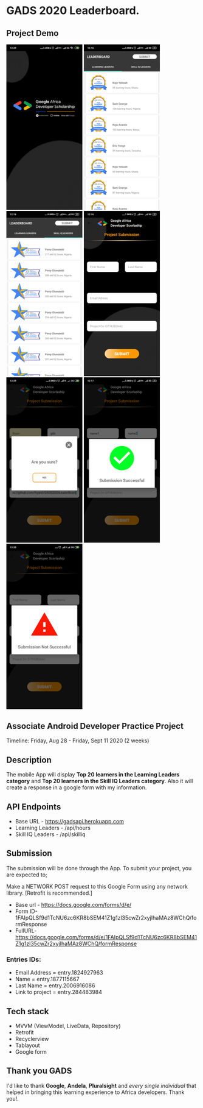 # GADS 2020 Leaderboard.

 ## Project Demo

<p float = "left">
<img src="screenshots/launch.png" width=200/>
<img src="screenshots/learningleaders.png" width=200/>
<img src="screenshots/skillleaders.png" width=200 >
<img src="screenshots/submitform.png" width=200/>
<img src="screenshots/query.png" width=200/>
<img src="screenshots/success.png" width=200/>
<img src="screenshots/failed.png" width=200/>

</p>



## Associate Android Developer Practice Project

Timeline: Friday, Aug 28 - Friday, Sept 11 2020 (2 weeks)

## Description
The mobile App will display **Top 20 learners in the Learning Leaders category** and **Top 20 learners in the Skill IQ Leaders category**. Also it will create a response in a google form with my information.

## API Endpoints

- Base URL - https://gadsapi.herokuapp.com
- Learning Leaders - /api/hours
- Skill IQ Leaders - /api/skilliq

## Submission

The submission will be done through the App. 
To submit your project, you are expected to;

Make a NETWORK POST request to this Google Form using any network library. [Retrofit is recommended.]
- Base url - https://docs.google.com/forms/d/e/
- Form ID-1FAIpQLSf9d1TcNU6zc6KR8bSEM41Z1g1zl35cwZr2xyjIhaMAz8WChQ/formResponse
- FullURL- https://docs.google.com/forms/d/e/1FAIpQLSf9d1TcNU6zc6KR8bSEM41Z1g1zl35cwZr2xyjIhaMAz8WChQ/formResponse

### Entries IDs:
- Email Address = entry.1824927963
- Name = entry.1877115667
- Last Name = entry.2006916086
- Link to project = entry.284483984

## Tech stack
 - MVVM (ViewModel, LiveData, Repository)
 - Retrofit
 - Recyclerview
 - Tablayout
 - Google form

## Thank you GADS
I'd like to thank **Google**, **Andela**, **Pluralsight** and *every single individual* that helped in bringing this learning experience to Africa developers. Thank you!.

